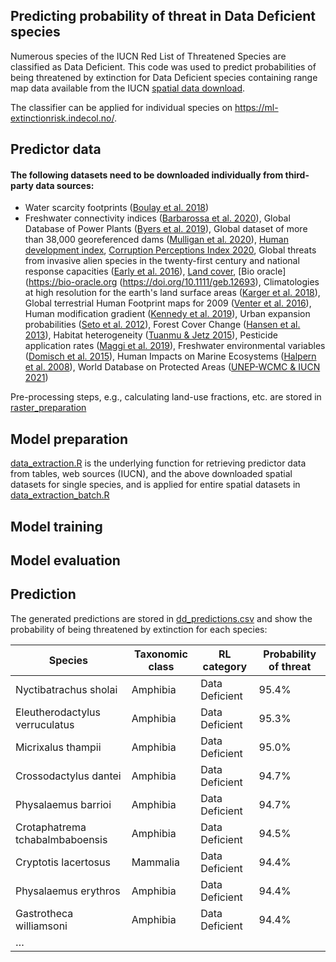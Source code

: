 ## Predicting probability of threat in Data Deficient species
Numerous species of the IUCN Red List of Threatened Species are classified as Data Deficient. This code was used to predict probabilities of being threatened by extinction for Data Deficient species containing range map data available from the IUCN [spatial data download](https://www.iucnredlist.org/resources/spatial-data-download).

The classifier can be applied for individual species on <https://ml-extinctionrisk.indecol.no/>.

## Predictor data
#### The following datasets need to be downloaded individually from third-party data sources:

- Water scarcity footprints ([Boulay et al. 2018](https://doi.org/10.1007/s11367-017-1333-8))
- Freshwater connectivity indices ([Barbarossa et al. 2020](https://doi.org/10.1073/pnas.1912776117)), Global Database of Power Plants ([Byers et al. 2019](https://datasets.wri.org/dataset/globalpowerplantdatabase)), Global dataset of more than 38,000 georeferenced dams ([Mulligan et al. 2020](https://doi.org/10.1038/s41597-020-0362-5)), [Human development index](http://hdr.undp.org/sites/default/files/2020_statistical_annex_all.xlsx), [Corruption Perceptions Index 2020](https://images.transparencycdn.org/images/CPI_FULL_DATA_2021-01-27-162209.zip), Global threats from invasive alien species in the twenty-first century and national response capacities ([Early et al. 2016](https://doi.org/10.1038/ncomms12485)), [Land cover](http://maps.elie.ucl.ac.be/CCI/viewer/download.php), [Bio oracle](<https://bio-oracle.org> (<https://doi.org/10.1111/geb.12693>), Climatologies at high resolution for the earth's land surface areas ([Karger et al. 2018](https://doi.org/10.5061/dryad.kd1d4)), Global terrestrial Human Footprint maps for 2009 ([Venter et al. 2016](https://doi.org/10.1038/sdata.2016.67)), Human modification gradient ([Kennedy et al. 2019](https://doi.org/10.1111/gcb.14549)), Urban expansion probabilities ([Seto et al. 2012](https://doi.org/10.1073/pnas.1211658109)), Forest Cover Change ([Hansen et al. 2013](https://doi.org/10.1126/science.1244693)), Habitat heterogeneity ([Tuanmu & Jetz 2015](https://doi.org/10.1111/geb.12365)), Pesticide application rates ([Maggi et al. 2019](https://doi.org/10.1038/s41597-019-0169-4)), Freshwater environmental variables ([Domisch et al. 2015](https://doi.org/10.1038/sdata.2015.73)), Human Impacts on Marine Ecosystems ([Halpern et al. 2008](https://doi.org/10.1126/science.1149345)), World Database on Protected Areas ([UNEP-WCMC & IUCN 2021](www.protectedplanet.net))

Pre-processing steps, e.g., calculating land-use fractions, etc. are stored in [raster_preparation](https://github.com/jannebor/dd_forecast/tree/main/workflow/1_Preparation/raster_preparation)

## Model preparation
[data_extraction.R](https://github.com/jannebor/dd_forecast/blob/main/workflow/1_Preparation/model_preparation/data_extraction.R) is the underlying function for retrieving predictor data from tables, web sources (IUCN), and the above downloaded spatial datasets for single species, and is applied for entire spatial datasets in [data_extraction_batch.R](https://github.com/jannebor/dd_forecast/blob/main/workflow/1_Preparation/model_preparation/2_data_extraction_batch.R)




## Model training



## Model evaluation

## Prediction

The generated predictions are stored in [dd_predictions.csv](https://github.com/jannebor/dd_forecast/blob/main/dd_predictions.csv) and show the probability of being threatened by extinction for each species:

| Species                         | Taxonomic class | RL category    | Probability of threat |
|---------------------------------|-----------------|----------------|-----------------------|
| Nyctibatrachus sholai           | Amphibia        | Data Deficient | 95.4%                 |
| Eleutherodactylus verruculatus  | Amphibia        | Data Deficient | 95.3%                 |
| Micrixalus thampii              | Amphibia        | Data Deficient | 95.0%                 |
| Crossodactylus dantei           | Amphibia        | Data Deficient | 94.7%                 |
| Physalaemus barrioi             | Amphibia        | Data Deficient | 94.7%                 |
| Crotaphatrema tchabalmbaboensis | Amphibia        | Data Deficient | 94.5%                 |
| Cryptotis lacertosus            | Mammalia        | Data Deficient | 94.4%                 |
| Physalaemus erythros            | Amphibia        | Data Deficient | 94.4%                 |
| Gastrotheca williamsoni         | Amphibia        | Data Deficient | 94.4%                 |
| …                               |                 |                |                       |
